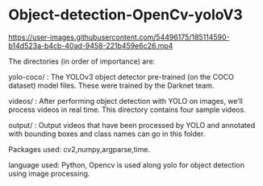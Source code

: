 # Object-detection-OpenCv-yoloV3

https://user-images.githubusercontent.com/54496175/185114590-b14d523a-b4cb-40ad-9458-221b459e6c26.mp4

The directories (in order of importance) are:

yolo-coco/ : The YOLOv3 object detector pre-trained (on the COCO dataset) model files. These were trained by the Darknet team.

videos/ : After performing object detection with YOLO on images, we’ll process videos in real time. This directory contains four sample videos.

output/ : Output videos that have been processed by YOLO and annotated with bounding boxes and class names can go in this folder.

Packages used: cv2,numpy,argparse,time. 

language used: Python, Opencv is used along yolo for object detection using image processing.



